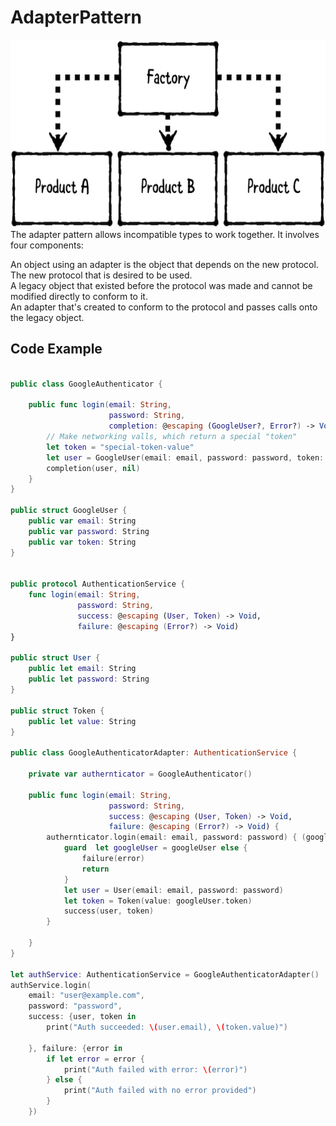 # AdapterPattern  

<img src="https://github.com/YamamotoDesu/FactoryPattern/blob/main/Factory.playground/Resources/Factory_Diagram.png" width="600" height="300">  
The adapter pattern allows incompatible types to work together. It involves four components:  

An object using an adapter is the object that depends on the new protocol.  
The new protocol that is desired to be used.  
A legacy object that existed before the protocol was made and cannot be modified directly to conform to it.  
An adapter that's created to conform to the protocol and passes calls onto the legacy object.  

## Code Example  
```swift 

public class GoogleAuthenticator {
    
    public func login(email: String,
                      password: String,
                      completion: @escaping (GoogleUser?, Error?) -> Void) {
        // Make networking valls, which return a special "token"
        let token = "special-token-value"
        let user = GoogleUser(email: email, password: password, token: token)
        completion(user, nil)
    }
}

public struct GoogleUser {
    public var email: String
    public var password: String
    public var token: String
}


public protocol AuthenticationService {
    func login(email: String,
               password: String,
               success: @escaping (User, Token) -> Void,
               failure: @escaping (Error?) -> Void)
}

public struct User {
    public let email: String
    public let password: String
}

public struct Token {
    public let value: String
}

public class GoogleAuthenticatorAdapter: AuthenticationService {
    
    private var authernticator = GoogleAuthenticator()
    
    public func login(email: String,
                      password: String,
                      success: @escaping (User, Token) -> Void,
                      failure: @escaping (Error?) -> Void) {
        authernticator.login(email: email, password: password) { (googleUser, error) in
            guard  let googleUser = googleUser else {
                failure(error)
                return
            }
            let user = User(email: email, password: password)
            let token = Token(value: googleUser.token)
            success(user, token)
        }
        
    }
}

let authService: AuthenticationService = GoogleAuthenticatorAdapter()
authService.login(
    email: "user@example.com",
    password: "password",
    success: {user, token in
        print("Auth succeeded: \(user.email), \(token.value)")
        
    }, failure: {error in
        if let error = error {
            print("Auth failed with error: \(error)")
        } else {
            print("Auth failed with no error provided")
        }
    })


```
